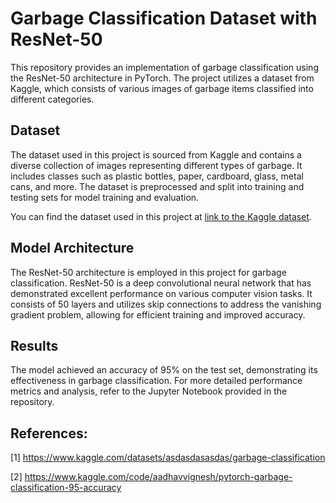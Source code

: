
# Garbage Classification Dataset with ResNet-50

This repository provides an implementation of garbage classification using the ResNet-50 architecture in PyTorch. The project utilizes a dataset from Kaggle, which consists of various images of garbage items classified into different categories.

## Dataset

The dataset used in this project is sourced from Kaggle and contains a diverse collection of images representing different types of garbage. It includes classes such as plastic bottles, paper, cardboard, glass, metal cans, and more. The dataset is preprocessed and split into training and testing sets for model training and evaluation.

You can find the dataset used in this project at [link to the Kaggle dataset](https://www.kaggle.com/datasets/asdasdasasdas/garbage-classification).

## Model Architecture

The ResNet-50 architecture is employed in this project for garbage classification. ResNet-50 is a deep convolutional neural network that has demonstrated excellent performance on various computer vision tasks. It consists of 50 layers and utilizes skip connections to address the vanishing gradient problem, allowing for efficient training and improved accuracy.


## Results

The model achieved an accuracy of 95% on the test set, demonstrating its effectiveness in garbage classification. For more detailed performance metrics and analysis, refer to the Jupyter Notebook provided in the repository.

## References:
[1] https://www.kaggle.com/datasets/asdasdasasdas/garbage-classification

[2] https://www.kaggle.com/code/aadhavvignesh/pytorch-garbage-classification-95-accuracy
